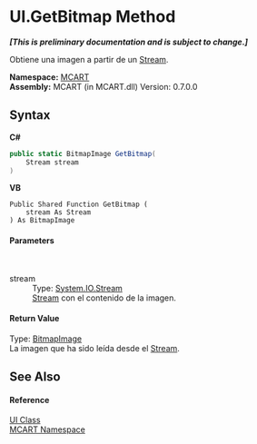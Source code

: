 # UI.GetBitmap Method 
 _**\[This is preliminary documentation and is subject to change.\]**_

Obtiene una imagen a partir de un <a href="http://msdn2.microsoft.com/es-es/library/8f86tw9e" target="_blank">Stream</a>.

**Namespace:**&nbsp;<a href="89e7854f-fe6f-d208-fb0c-b17953422852">MCART</a><br />**Assembly:**&nbsp;MCART (in MCART.dll) Version: 0.7.0.0

## Syntax

**C#**<br />
``` C#
public static BitmapImage GetBitmap(
	Stream stream
)
```

**VB**<br />
``` VB
Public Shared Function GetBitmap ( 
	stream As Stream
) As BitmapImage
```


#### Parameters
&nbsp;<dl><dt>stream</dt><dd>Type: <a href="http://msdn2.microsoft.com/es-es/library/8f86tw9e" target="_blank">System.IO.Stream</a><br /><a href="http://msdn2.microsoft.com/es-es/library/8f86tw9e" target="_blank">Stream</a> con el contenido de la imagen.</dd></dl>

#### Return Value
Type: <a href="http://msdn2.microsoft.com/es-es/library/ms619218" target="_blank">BitmapImage</a><br />La imagen que ha sido leída desde el <a href="http://msdn2.microsoft.com/es-es/library/8f86tw9e" target="_blank">Stream</a>.

## See Also


#### Reference
<a href="11cde9c6-a596-d602-594d-308b0ec41ea6">UI Class</a><br /><a href="89e7854f-fe6f-d208-fb0c-b17953422852">MCART Namespace</a><br />
